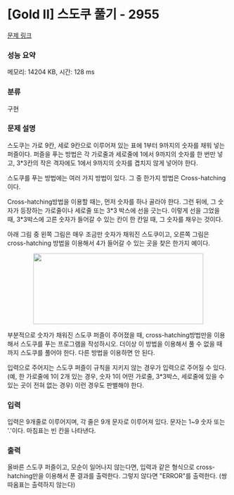 # [Gold II] 스도쿠 풀기 - 2955 

[문제 링크](https://www.acmicpc.net/problem/2955) 

### 성능 요약

메모리: 14204 KB, 시간: 128 ms

### 분류

구현

### 문제 설명

<p>스도쿠는 가로 9칸, 세로 9칸으로 이루어져 있는 표에 1부터 9까지의 숫자를 채워 넣는 퍼즐이다. 퍼즐을 푸는 방법은 각 가로줄과 세로줄에 1에서 9까지의 숫자를 한 번만 넣고, 3*3칸의 작은 격자에도 1에서 9까지의 숫자를 겹치지 않게 넣어야 한다.</p>

<p>스도쿠를 푸는 방법에는 여러 가지 방법이 있다. 그 중 한가지 방법은 Cross-hatching이다.</p>

<p>Cross-hatching방법을 이용할 때는, 먼저 숫자를 하나 골라야 한다. 그런 뒤에, 그 숫자가 등장하는 가로줄이나 세로줄 또는 3*3 박스에 선을 긋는다. 이렇게 선을 그었을 때, 3*3박스에 고른 숫자가 들어갈 수 있는 칸이 한 칸일 때, 그 숫자를 채우는 것이다.</p>

<p>아래 그림 중 왼쪽 그림은 매우 조금만 숫자가 채워진 스도쿠이고, 오른쪽 그림은 cross-hatching 방법을 이용해서 4가 들어갈 수 있는 곳을 찾은 한가지 예이다.</p>

<p style="text-align: center;"><img alt="" src="https://upload.acmicpc.net/7bcc39e3-7b98-4baf-a829-fcdf83cfddd9/-/preview/" style="width: 387px; height: 161px;"></p>

<p>부분적으로 숫자가 채워진 스도쿠 퍼즐이 주어졌을 때, cross-hatching방법만을 이용해서 스도쿠를 푸는 프로그램을 작성하시오. 더이상 이 방법을 이용해서 풀 수 없을 때 까지 스도쿠를 풀어야 한다. 다른 방법을 이용하면 안 된다.</p>

<p>입력으로 주어지는 스도쿠 퍼즐이 규칙을 지키지 않는 경우가 입력으로 주어질 수 있다. (예, 한 가로줄에 1이 2개 있는 경우, 숫자 1이 어떤 가로줄, 3*3박스, 세로줄에 있을 수 있는 곳이 전혀 없는 경우) 이런 경우도 판별해야 한다.</p>

### 입력 

 <p>입력은 9개줄로 이루어지며, 각 줄은 9개 문자로 이루어져 있다. 문자는 1~9 숫자 또는 '.'이다. 마침표는 빈 칸을 나타낸다.</p>

### 출력 

 <p>올바른 스도쿠 퍼즐이고, 모순이 일어나지 않는다면, 입력과 같은 형식으로 cross-hatching만을 이용해서 푼 결과를 출력한다. 그렇지 않다면 "ERROR"를 출력한다. (쌍따옴표는 출력하지 않는다)</p>

